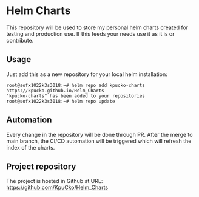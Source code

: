# Helm Charts

This repository will be used to store my personal helm charts created for testing and production use.
If this feeds your needs use it as it is or contribute.

## Usage

Just add this as a new repository for your local helm installation:

```
root@sofx1022k3s3018:~# helm repo add kpucko-charts https://kpucko.github.io/Helm_Charts
"kpucko-charts" has been added to your repositories
root@sofx1022k3s3018:~# helm repo update
```

## Automation
Every change in the repository will be done through PR. After the merge to main branch, the CI/CD automation will be triggered which will refresh the index of the charts.

## Project repository

The project is hosted in Github at URL: https://github.com/KpuCko/Helm_Charts
